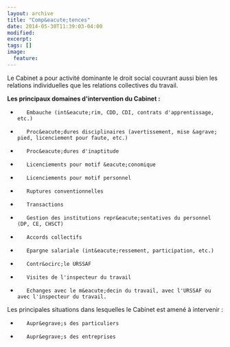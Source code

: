 ```yaml
---
layout: archive
title: "Comp&eacute;tences"
date: 2014-05-30T11:39:03-04:00
modified:
excerpt:
tags: []
image:
  feature:
---
```


Le Cabinet a pour activit&eacute; dominante le droit social couvrant aussi bien les relations individuelles que les relations collectives du travail.

**Les principaux domaines d'intervention du Cabinet :**

-        Embauche (int&eacute;rim, CDD, CDI, contrats d'apprentissage, etc.)
-        Proc&eacute;dures disciplinaires (avertissement, mise &agrave; pied, licenciement pour faute, etc.)
-        Proc&eacute;dures d'inaptitude
-        Licenciements pour motif &eacute;conomique
-        Licenciements pour motif personnel
-        Ruptures conventionnelles
-        Transactions
-        Gestion des institutions repr&eacute;sentatives du personnel (DP, CE, CHSCT)
-        Accords collectifs
-        Epargne salariale (int&eacute;ressement, participation, etc.)
-        Contr&ocirc;le URSSAF
-        Visites de l'inspecteur du travail
-        Echanges avec le m&eacute;decin du travail, avec l'URSSAF ou avec l'inspecteur du travail.

Les principales situations dans lesquelles le Cabinet est amen&eacute; &agrave; intervenir :

-        Aupr&egrave;s des particuliers
-        Aupr&egrave;s des entreprises
